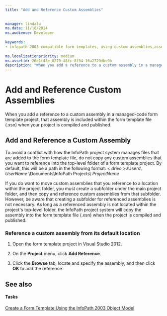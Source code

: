 ```yaml
---
title: "Add and Reference Custom Assemblies"
 
 
manager: lindalu
ms.date: 11/16/2014
ms.audience: Developer
 
keywords:
- infopath 2003-compatible form templates, using custom assemblies,assemblies [InfoPath 2007], adding custom using InfoPath 2003 object model
 
ms.localizationpriority: medium
ms.assetid: 20e1f43e-8279-48fc-8f34-16a2729dbc9b
description: "When you add a reference to a custom assembly in a managed-code form template project, that assembly is included within the form template file (.xsn) when your project is compiled and published."
---
```


# Add and Reference Custom Assemblies

When you add a reference to a custom assembly in a managed-code form template project, that assembly is included within the form template file (.xsn) when your project is compiled and published.
  
## Add and Reference a Custom Assembly

To avoid a conflict with how the InfoPath project system manages files that are added to the form template file, do not copy any custom assemblies that you want to reference into the top-level folder of a form template project. By default, this will be a path in the following format: < *drive* >:\Users\  *UserName*  \Documents\InfoPath Projects\  *ProjectName* 
  
If you do want to move custom assemblies that you reference to a location within the project folder, you must create a subfolder under the main project folder, and then copy and reference custom assemblies from that subfolder. However, be aware that creating a subfolder for referenced assemblies is not necessary. As long as a referenced assembly is not located within the project's top-level folder, the InfoPath project system will copy the assembly into the form template file (.xsn) when the project is compiled and published.
  
### Reference a custom assembly from its default location

1. Open the form template project in Visual Studio 2012.
    
2. On the **Project** menu, click **Add Reference**.
    
3. Click the **Browse** tab, locate and specify the assembly, and then click **OK** to add the reference. 
    
## See also

#### Tasks

[Create a Form Template Using the InfoPath 2003 Object Model](how-to-create-a-form-template-using-the-infopath-2003-object-model.md)

